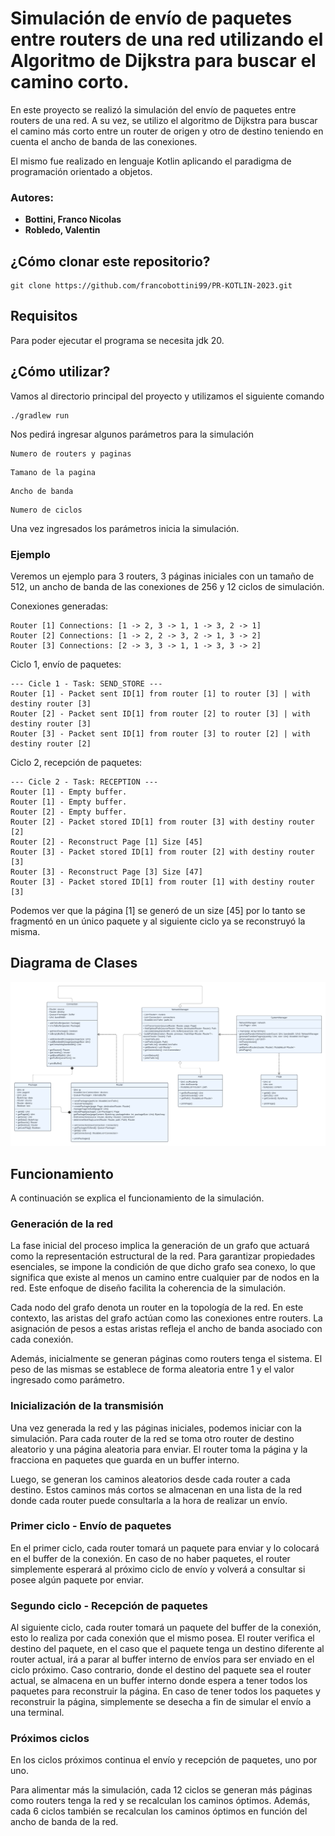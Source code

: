 # Simulación de envío de paquetes entre routers de una red utilizando el Algoritmo de Dijkstra para buscar el camino corto.

En este proyecto se realizó la simulación del envío de paquetes entre routers de una red. A su vez, se utilizo el algoritmo de Dijkstra para buscar el camino más corto entre un router de origen y otro de destino teniendo en cuenta el ancho de banda de las conexiones.

El mismo fue realizado en lenguaje Kotlin aplicando el paradigma de programación orientado a objetos.

### Autores:
- **Bottini, Franco Nicolas**
- **Robledo, Valentin**

## ¿Cómo clonar este repositorio?

```console
git clone https://github.com/francobottini99/PR-KOTLIN-2023.git
```

## Requisitos

Para poder ejecutar el programa se necesita jdk 20.

## ¿Cómo utilizar?

Vamos al directorio principal del proyecto y utilizamos el siguiente comando

```console
./gradlew run
```

Nos pedirá ingresar algunos parámetros para la simulación

```console
Numero de routers y paginas
```

```console
Tamano de la pagina
```

```console
Ancho de banda
```

```console
Numero de ciclos
```

Una vez ingresados los parámetros inicia la simulación.

### Ejemplo

Veremos un ejemplo para 3 routers, 3 páginas iniciales con un tamaño de 512, un ancho de banda de las conexiones de 256 y 12 ciclos de simulación.

Conexiones generadas:

```console
Router [1] Connections: [1 -> 2, 3 -> 1, 1 -> 3, 2 -> 1]
Router [2] Connections: [1 -> 2, 2 -> 3, 2 -> 1, 3 -> 2]
Router [3] Connections: [2 -> 3, 3 -> 1, 1 -> 3, 3 -> 2]
```

Ciclo 1, envío de paquetes:

```console
--- Cicle 1 - Task: SEND_STORE ---
Router [1] - Packet sent ID[1] from router [1] to router [3] | with destiny router [3]
Router [2] - Packet sent ID[1] from router [2] to router [3] | with destiny router [3]
Router [3] - Packet sent ID[1] from router [3] to router [2] | with destiny router [2]
```

Ciclo 2, recepción de paquetes:

```console
--- Cicle 2 - Task: RECEPTION ---
Router [1] - Empty buffer.
Router [1] - Empty buffer.
Router [2] - Empty buffer.
Router [2] - Packet stored ID[1] from router [3] with destiny router [2]
Router [2] - Reconstruct Page [1] Size [45]
Router [3] - Packet stored ID[1] from router [2] with destiny router [3]
Router [3] - Reconstruct Page [3] Size [47]
Router [3] - Packet stored ID[1] from router [1] with destiny router [3]
```

Podemos ver que la página [1] se generó de un size [45] por lo tanto se fragmentó en un único paquete y al siguiente ciclo ya se reconstruyó la misma.

## Diagrama de Clases

![TP2_PARADIGMAS_UML_CLASS.png](img/UML_CLASS.png)

## Funcionamiento

A continuación se explica el funcionamiento de la simulación.

### Generación de la red

La fase inicial del proceso implica la generación de un grafo que actuará como la representación estructural de la red. Para garantizar propiedades esenciales, se impone la condición de que dicho grafo sea conexo, lo que significa que existe al menos un camino entre cualquier par de nodos en la red. Este enfoque de diseño facilita la coherencia de la simulación.

Cada nodo del grafo denota un router en la topología de la red. En este contexto, las aristas del grafo actúan como las conexiones entre routers. La asignación de pesos a estas aristas refleja el ancho de banda asociado con cada conexión.

Además, inicialmente se generan páginas como routers tenga el sistema. El peso de las mismas se establece de forma aleatoria entre 1 y el valor ingresado como parámetro.

### Inicialización de la transmisión

Una vez generada la red y las páginas iniciales, podemos iniciar con la simulación. Para cada router de la red se toma otro router de destino aleatorio y una página aleatoria para enviar. El router toma la página y la fracciona en paquetes que guarda en un buffer interno.

Luego, se generan los caminos aleatorios desde cada router a cada destino. Estos caminos más cortos se almacenan en una lista de la red donde cada router puede consultarla a la hora de realizar un envío.


### Primer ciclo - Envío de paquetes

En el primer ciclo, cada router tomará un paquete para enviar y lo colocará en el buffer de la conexión. En caso de no haber paquetes, el router simplemente esperará al próximo ciclo de envío y volverá a consultar si posee algún paquete por enviar.

### Segundo ciclo - Recepción de paquetes

Al siguiente ciclo, cada router tomará un paquete del buffer de la conexión, esto lo realiza por cada conexión que el mismo posea. El router verifica el destino del paquete, en el caso que el paquete tenga un destino diferente al router actual, irá a parar al buffer interno de envíos para ser enviado en el ciclo próximo. Caso contrario, donde el destino del paquete sea el router actual, se almacena en un buffer interno donde espera a tener todos los paquetes para reconstruir la página. En caso de tener todos los paquetes y reconstruir la página, simplemente se desecha a fin de simular el envío a una terminal.

### Próximos ciclos

En los ciclos próximos continua el envío y recepción de paquetes, uno por uno.

Para alimentar más la simulación, cada 12 ciclos se generan más páginas como routers tenga la red y se recalculan los caminos óptimos. Además, cada 6 ciclos también se recalculan los caminos óptimos en función del ancho de banda de la red.